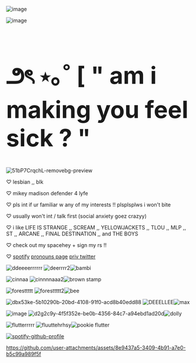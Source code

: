 ![image](https://github.com/user-attachments/assets/3592a575-6dec-4314-90c3-c6fb43ec0e09)


![image](https://github.com/user-attachments/assets/7e4215fe-5c83-4c6d-b910-9cb779598d2f)



<h1 style="font-size: 4rem">౨ৎ ⋆｡˚ [ " am i making you feel sick ? "</h1> 


![51bP7CrqchL-removebg-preview](https://github.com/user-attachments/assets/ec084f29-28b9-4f3e-a571-8238fa5c41f3)



♡   lesbian ,, blk

♡   mikey madison defender 4 lyfe

♡   pls int if ur familiar w any of my interests !! plsplsplws i won't bite

♡   usually won't int / talk first (social anxiety goez crazyy)

♡   i like LIFE IS STRANGE ,, SCREAM ,, YELLOWJACKETS ,, TLOU ,, MLP ,, ST ,, ARCANE ,, FINAL DESTINATION ,, and THE BOYS

♡   check out my spacehey + sign my rs !!

♡   [spotify](https://open.spotify.com/user/rh2oqnubvlstyhpsucgotorqs)    [pronouns page](https://pronouns.cc/@animalwhisperer) [priv twitter](https://x.com/pickingflowrss)


![ddeeeerrrrrr](https://github.com/lonesomeluvr/lonesomeluvr/assets/174548371/131cb9f6-9c9a-4d96-9c1e-98b1d2d4608e)
 ![deerrrr2](https://github.com/lonesomeluvr/lonesomeluvr/assets/174548371/a5768a32-63fd-44ad-9f08-ba2ff802e3ae)![bambi](https://github.com/user-attachments/assets/38761311-74ec-4c37-8056-4ce00d1d0ee0) 


![cinnaa](https://github.com/lonesomeluvr/lonesomeluvr/assets/174548371/d552efc6-0c26-4f97-b1a1-0e8a54047ca6)
 ![cinnnnaaa2](https://github.com/lonesomeluvr/lonesomeluvr/assets/174548371/82b8c276-ea6a-4d5a-ad9f-5a4604df50c2)![brown stamp](https://github.com/user-attachments/assets/0dc6123c-d83e-47f8-9e46-765bcc916c4b)




![foresttttt](https://github.com/lonesomeluvr/lonesomeluvr/assets/174548371/80f4093e-3228-429a-8978-1b71bb759ee0)
 ![foresttttt2](https://github.com/lonesomeluvr/lonesomeluvr/assets/174548371/37ded8b2-86ab-4252-8d34-da87e5575c58)![bee](https://github.com/user-attachments/assets/118e7bc8-0ee6-4313-81ad-83c9175ab395)


![dbx53ke-5b10290b-20bd-4108-91f0-acd8b40edd88](https://github.com/lonesomeluvr/lonesomeluvr/assets/174548371/7591698a-05e7-41fc-b632-d5a4f981047b) ![DEEELLEE](https://github.com/lonesomeluvr/lonesomeluvr/assets/174548371/2adb3ebb-1ad4-4fef-9322-355bffde1090)![max](https://github.com/user-attachments/assets/adca3558-d1c7-4d3b-8211-68047c0deeb7) 




![image](https://github.com/lonesomeluvr/lonesomeluvr/assets/174548371/78592bf9-5f90-430e-93e3-ebd4730dcdda) ![d2g2c9y-4f5f352e-be0b-4356-84c7-a94ebd1ad20d](https://github.com/lonesomeluvr/lonesomeluvr/assets/174548371/fc1c7ab5-fe62-4b59-9cb7-8ed08f2fa3f3)![dolly](https://github.com/user-attachments/assets/99c2eb42-ab4a-4791-a7c7-a9f8284bfd44)



![flutterrrrr](https://github.com/lonesomeluvr/lonesomeluvr/assets/174548371/aa1beb56-f92b-49a3-8ab2-e41dbcb12802)
 ![fluuttehrhsy](https://github.com/lonesomeluvr/lonesomeluvr/assets/174548371/24211428-d745-453d-b86c-f38815e16844)![pookie flutter](https://github.com/user-attachments/assets/60562b68-f273-4ba6-a068-6f7f60009375)




[![spotify-github-profile](https://spotify-github-profile.kittinanx.com/api/view?uid=rh2oqnubvlstyhpsucgotorqs&cover_image=true&theme=default&show_offline=false&background_color=0A0C10&interchange=false&bar_color=725C4E)](https://github.com/kittinan/spotify-github-profile)








https://github.com/user-attachments/assets/8e9437a5-3409-4b91-a7e0-b5c99a989f5f




